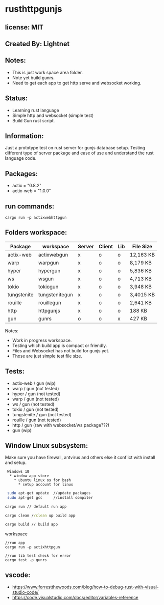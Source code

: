 # rusthttpgunjs

## license: MIT

## Created By: Lightnet

## Notes:
 * This is just work space area folder.
 * Note yet build gunrs.
 * Need to get each app to get http serve and websocket working.

## Status:
 * Learning rust language
 * Simple http and websocket (simple test)
 * Build Gun rust script.

## Information:
  Just a prototype test on rust server for gunjs database setup. Testing different type of server package and ease of use and understand the rust language code.

## Packages:
 * actix = "0.8.2"
 * actix-web = "1.0.0"

## run commands:
```
cargo run -p actixwebhttpgun
```
## Folders workspace: 

| Package     | workspace       | Server | Client | Lib | File Size |
| ---         | ---             | ---    | ---    | --- | ---       |
| actix-web   | actixwebgun     | x      | o      | o   | 12,163 KB |
| warp        | warpgun         | x      | o      | o   | 8,179 KB  |
| hyper       | hypergun        | x      | o      | o   | 5,836 KB  |
| ws          | wsgun           | x      | o      | o   | 4,713 KB  |
| tokio       | tokiogun        | x      | o      | o   | 3,948 KB  |
| tungstenite | tungstenitegun  | x      | o      | o   | 3,4015 KB |
| rouille     | rouillegun      | x      | o      | o   | 2,641 KB  |
| http        | httpgunjs       | x      | o      | o   | 188 KB    |
| gun         | gunrs           | o      | o      | x   | 427 KB    |

Notes:
 * Work in progress workspace.
 * Testing which build app is compact or friendly.
 * Files and Websocket has not build for gunjs yet.
 * Those are just simple test file size.

## Tests:
 * actix-web / gun (wip)
 * warp / gun (not tested)
 * hyper / gun (not tested)
 * warp / gun (not tested)
 * ws / gun (not tested)
 * tokio / gun (not tested)
 * tungstenite / gun (not tested)
 * rouille / gun (not tested)
 * http / gun (raw with websocket/ws package???)
 * gun (wip)


## Window Linux subsystem:
 Make sure you have firewall, antvirus and others else it conflict with install and setup.

```
 Windows 10
  * window app store
    * ubuntu linux os for bash
      * setup account for linux
```

```bash
 sudo apt-get update  //update packages
 sudo apt-get gcc     //install compiler
```

```cmd
cargo run // default run app

cargo clean //clean up build app

cargo build // build app
```
workspace
```
//run app
cargo run -p actixhttpgun

//run lib test check for error
cargo test -p gunrs
```

## vscode:
 * https://www.forrestthewoods.com/blog/how-to-debug-rust-with-visual-studio-code/
 * https://code.visualstudio.com/docs/editor/variables-reference
